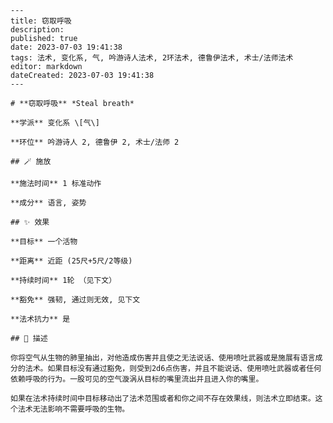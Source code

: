 
    ---
    title: 窃取呼吸
    description: 
    published: true
    date: 2023-07-03 19:41:38
    tags: 法术, 变化系, 气, 吟游诗人法术, 2环法术, 德鲁伊法术, 术士/法师法术
    editor: markdown
    dateCreated: 2023-07-03 19:41:38
    ---

    # **窃取呼吸** *Steal breath*

    **学派** 变化系 \[气\] 

    **环位** 吟游诗人 2, 德鲁伊 2, 术士/法师 2

    ## 🪄 施放

    **施法时间** 1 标准动作

    **成分** 语言, 姿势

    ## ✨ 效果 

    **目标** 一个活物 

    **距离** 近距 (25尺+5尺/2等级)  

    **持续时间** 1轮 （见下文） 

    **豁免** 强韧, 通过则无效, 见下文

    **法术抗力** 是

    ## 📖 描述

    你将空气从生物的肺里抽出，对他造成伤害并且使之无法说话、使用喷吐武器或是施展有语言成分的法术。如果目标没有通过豁免，则受到2d6点伤害，并且不能说话、使用喷吐武器或者任何依赖呼吸的行为。一股可见的空气漩涡从目标的嘴里流出并且进入你的嘴里。

    如果在法术持续时间中目标移动出了法术范围或者和你之间不存在效果线，则法术立即结束。这个法术无法影响不需要呼吸的生物。
    